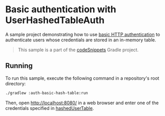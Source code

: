 # Basic authentication with UserHashedTableAuth

A sample project demonstrating how to use [basic HTTP authentication](https://ktor.io/docs/basic.html) to authenticate users whose credentials are stored in an in-memory table.
> This sample is a part of the [codeSnippets](../../README.md) Gradle project.

## Running
To run this sample, execute the following command in a repository's root directory:
```bash
./gradlew :auth-basic-hash-table:run
```

Then, open [http://localhost:8080/](http://localhost:8080/) in a web browser and enter one of the credentials specified in [hashedUserTable](src/main/kotlin/com/example/Application.kt).
